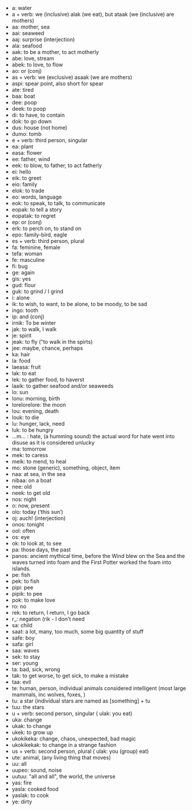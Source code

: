 * a: water
* a + verb: we (inclusive)  alak (we eat), but ataak (we (inclusive) are mothers)
* aa: mother, sea
* aai: seaweed
* aaj: surprise (interjection)
* ala: seafood
* aak: to be a mother, to act motherly
* abe: love, stream
* abek: to love, to flow
* ao: or (conj)
* as + verb: we (exclusive) asaak (we are mothers) 
* aspi: spear point, also short for spear
* ate: tired
* baa: boat
* dee: poop
* deek: to poop
* di: to have, to contain
* dok: to go down
* dus: house (not home)
* dumo: tomb
* e + verb: third person, singular
* ea: plant
* easa: flower
* ee: father, wind
* eek: to blow, to father, to act fatherly
* ei: hello
* eik: to greet
* eio: family
* elok: to trade
* eo: words, language
* eok: to speak, to talk, to communicate
* eopak: to tell a story
* eopatak: to regret
* ep: or (conj)
* erk: to perch on, to stand on
* epo: family-bird, eagle
* es + verb: third person, plural
* fa: feminine, female
* tefa: woman
* fe: masculine
* fi: bug
* ge: again
* gis: yes
* gud: flour
* guk: to grind / I grind
* i: alone
* ik: to wish, to want, to be alone, to be moody, to be sad
* ingo: tooth
* ip: and (conj)
* irnik: To be winter
* jak: to walk, I walk
* je: spirit
* jeak: to fly ("to walk in the spirts)
* jee: maybe, chance, perhaps
* ka: hair
* la: food
* laeasa: fruit
* lak: to eat
* lek: to gather food, to haverst
* laaik: to gather seafood and/or seaweeds
* lo: sun
* lonu: morning, birth
* lorelorelore: the moon
* lou: evening, death
* louk: to die
* lu: hunger, lack, need
* luk: to be hungry
* ...m... : hate, (a humming sound) the actual word for hate went into disuse as it is considered unlucky
* ma: tomorrow
* mek: to caress
* meik: to mend, to heal
* mo: stone (generic), something, object, item
* naa: at sea, in the sea
* nibaa: on a boat
* nee: old
* neek: to get old
* nos: night
* o: now, present
* olo: today (‘this sun’)
* oj: auch! (interjection)
* onos: tonight
* ool: often
* os: eye
* ok: to look at, to see
* pa: those days, the past
* panos: ancient mythical time, before the Wind blew on the Sea and the waves turned into foam and the First Potter worked the  foam into islands.
* pe: fish
* pek: to fish
* pipi: pee
* pipik: to pee
* pok: to make love
* ro: no
* rek: to return, I return, I go back
* r_: negation (rik - I don't need
* sa: child
* saat: a lot, many, too much, some big quantity of stuff
* safe: boy
* safa: girl
* saa: waves
* sek: to stay
* ser: young
* ta: bad, sick, wrong
* tak: to get worse, to get sick, to make a mistake
* taa: evil
* te: human, person, individual animals considered intelligent (most large mammals, inc wolves, foxes, )
* tu: a star (individual stars are named as [something] + tu
* tuu: the stars
* u + verb: second person, singular ( ulak: you eat)
* uka: change
* ukak: to change
* ukek: to grow up
* ukokikeka: change, chaos, unexpected, bad magic
* ukokikekak: to change in a strange fashion
* us + verb: second person, plural ( ulak: you (group) eat)
* ute: animal, (any living thing that moves)
* uu: all
* uupeo: sound, noise
* uutuu: "all and all", the world, the universe
* yas: fire
* yasla: cooked food
* yaslak: to cook
* ye: dirty
